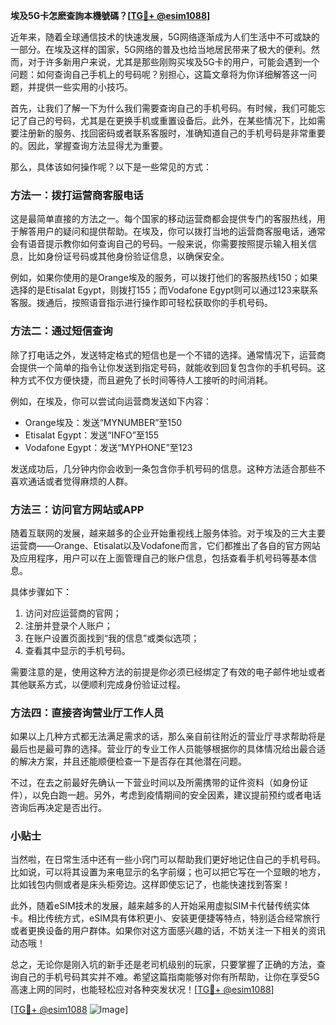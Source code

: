 **埃及5G卡怎麽查詢本機號碼？[[TG💪+ @esim1088](https://t.me/s/esim1088)]**

近年来，随着全球通信技术的快速发展，5G网络逐渐成为人们生活中不可或缺的一部分。在埃及这样的国家，5G网络的普及也给当地居民带来了极大的便利。然而，对于许多新用户来说，尤其是那些刚购买埃及5G卡的用户，可能会遇到一个问题：如何查询自己手机上的号码呢？别担心，这篇文章将为你详细解答这一问题，并提供一些实用的小技巧。

首先，让我们了解一下为什么我们需要查询自己的手机号码。有时候，我们可能忘记了自己的号码，尤其是在更换手机或重置设备后。此外，在某些情况下，比如需要注册新的服务、找回密码或者联系客服时，准确知道自己的手机号码是非常重要的。因此，掌握查询方法显得尤为重要。

那么，具体该如何操作呢？以下是一些常见的方式：

### 方法一：拨打运营商客服电话

这是最简单直接的方法之一。每个国家的移动运营商都会提供专门的客服热线，用于解答用户的疑问和提供帮助。在埃及，你可以拨打当地的运营商客服电话，通常会有语音提示教你如何查询自己的号码。一般来说，你需要按照提示输入相关信息，比如身份证号码或其他身份验证信息，以确保安全。

例如，如果你使用的是Orange埃及的服务，可以拨打他们的客服热线150；如果选择的是Etisalat Egypt，则拨打155；而Vodafone Egypt则可以通过123来联系客服。拨通后，按照语音指示进行操作即可轻松获取你的手机号码。

### 方法二：通过短信查询

除了打电话之外，发送特定格式的短信也是一个不错的选择。通常情况下，运营商会提供一个简单的指令让你发送到指定号码，就能收到回复包含你的手机号码。这种方式不仅方便快捷，而且避免了长时间等待人工接听的时间消耗。

例如，在埃及，你可以尝试向运营商发送如下内容：
- Orange埃及：发送“MYNUMBER”至150
- Etisalat Egypt：发送“INFO”至155
- Vodafone Egypt：发送“MYPHONE”至123

发送成功后，几分钟内你会收到一条包含你手机号码的信息。这种方法适合那些不喜欢通话或者觉得麻烦的人群。

### 方法三：访问官方网站或APP

随着互联网的发展，越来越多的企业开始重视线上服务体验。对于埃及的三大主要运营商——Orange、Etisalat以及Vodafone而言，它们都推出了各自的官方网站及应用程序，用户可以在上面管理自己的账户信息，包括查看手机号码等基本信息。

具体步骤如下：
1. 访问对应运营商的官网；
2. 注册并登录个人账户；
3. 在账户设置页面找到“我的信息”或类似选项；
4. 查看其中显示的手机号码。

需要注意的是，使用这种方法的前提是你必须已经绑定了有效的电子邮件地址或者其他联系方式，以便顺利完成身份验证过程。

### 方法四：直接咨询营业厅工作人员

如果以上几种方式都无法满足需求的话，那么亲自前往附近的营业厅寻求帮助将是最后也是最可靠的选择。营业厅的专业工作人员能够根据你的具体情况给出最合适的解决方案，并且还能顺便检查一下是否存在其他潜在问题。

不过，在去之前最好先确认一下营业时间以及所需携带的证件资料（如身份证件），以免白跑一趟。另外，考虑到疫情期间的安全因素，建议提前预约或者电话咨询后再决定是否出行。

### 小贴士

当然啦，在日常生活中还有一些小窍门可以帮助我们更好地记住自己的手机号码。比如说，可以将其设置为来电显示的名字前缀；也可以把它写在一个显眼的地方，比如钱包内侧或者是床头柜旁边。这样即使忘记了，也能快速找到答案！

此外，随着eSIM技术的发展，越来越多的人开始采用虚拟SIM卡代替传统实体卡。相比传统方式，eSIM具有体积更小、安装更便捷等特点，特别适合经常旅行或者更换设备的用户群体。如果你对这方面感兴趣的话，不妨关注一下相关的资讯动态哦！

总之，无论你是刚入坑的新手还是老司机级别的玩家，只要掌握了正确的方法，查询自己的手机号码其实并不难。希望这篇指南能够对你有所帮助，让你在享受5G高速上网的同时，也能轻松应对各种突发状况！[[TG💪+ @esim1088](https://t.me/s/esim1088)]

[[TG💪+ @esim1088](https://t.me/s/esim1088) ![Image](https://i.postimg.cc/4NQfJmqS/Snipaste-2025-05-13-00-14-12.png)]